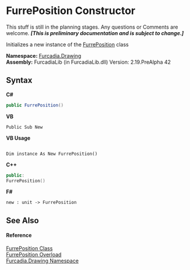 # FurrePosition Constructor 
This stuff is still in the planning stages. Any questions or Comments are welcome. _**\[This is preliminary documentation and is subject to change.\]**_

Initializes a new instance of the <a href="T_Furcadia_Drawing_FurrePosition">FurrePosition</a> class

**Namespace:**&nbsp;<a href="N_Furcadia_Drawing">Furcadia.Drawing</a><br />**Assembly:**&nbsp;FurcadiaLib (in FurcadiaLib.dll) Version: 2.19.PreAlpha 42

## Syntax

**C#**<br />
``` C#
public FurrePosition()
```

**VB**<br />
``` VB
Public Sub New
```

**VB Usage**<br />
``` VB Usage

Dim instance As New FurrePosition()
```

**C++**<br />
``` C++
public:
FurrePosition()
```

**F#**<br />
``` F#
new : unit -> FurrePosition
```


## See Also


#### Reference
<a href="T_Furcadia_Drawing_FurrePosition">FurrePosition Class</a><br /><a href="Overload_Furcadia_Drawing_FurrePosition__ctor">FurrePosition Overload</a><br /><a href="N_Furcadia_Drawing">Furcadia.Drawing Namespace</a><br />